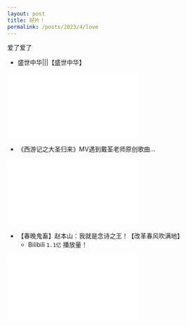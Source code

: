 ```yaml
---
layout: post
title: 好片！
permalink: /posts/2023/4/love
---
```


爱了爱了

- 盛世中华|||【盛世中华】

<iframe src="//player.bilibili.com/player.html?aid=69241910&bvid=BV19E41197Kc&cid=120004475&page=1" scrolling="no" border="0" frameborder="no" framespacing="0" allowfullscreen="true"> </iframe>

- 《西游记之大圣归来》MV遇到戴荃老师原创歌曲...

<iframe src="//player.bilibili.com/player.html?aid=2498218&bvid=BV1cs411S7DX&cid=3911962&page=1" scrolling="no" border="0" frameborder="no" framespacing="0" allowfullscreen="true"> </iframe>

- 【春晚鬼畜】赵本山：我就是念诗之王！【改革春风吹满地】
    - Bilibili `1.1亿` 播放量！

<iframe src="//player.bilibili.com/player.html?aid=19390801&bvid=BV1bW411n7fY&cid=31621681&page=1" scrolling="no" border="0" frameborder="no" framespacing="0" allowfullscreen="true"> </iframe>
